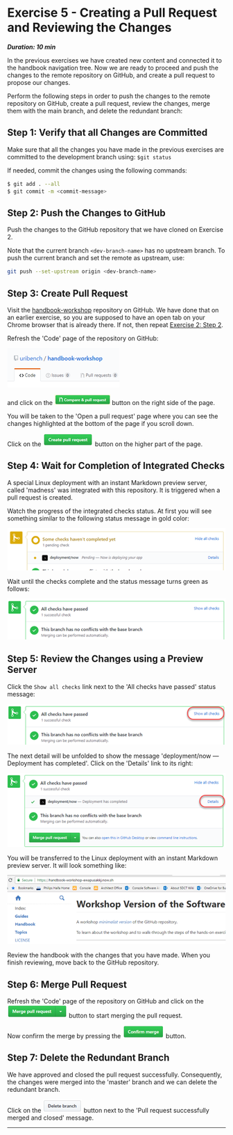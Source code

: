 # Exercise 5 - Creating a Pull Request and Reviewing the Changes

***Duration: 10 min***

In the previous exercises we have created new content and connected it to the handbook navigation 
tree. Now we are ready to proceed and push the changes to the remote repository on GitHub, and 
create a pull request to propose our changes.

Perform the following steps in order to push the changes to the remote repository on GitHub, 
create a pull request, review the changes, merge them with the main branch, and delete the redundant 
branch:

## Step 1: Verify that all Changes are Committed

Make sure that all the changes you have made in the previous exercises are committed to the 
development branch using: `$git status`

If needed, commit the changes using the following commands:

```bash
$ git add . --all
$ git commit -m <commit-message>
```

## Step 2: Push the Changes to GitHub

Push the changes to the GitHub repository that we have cloned on Exercise 2.

Note that the current branch `<dev-branch-name>` has no upstream branch.
To push the current branch and set the remote as upstream, use:

```bash
git push --set-upstream origin <dev-branch-name>
```

## Step 3: Create Pull Request

Visit the [handbook-workshop][1] repository on GitHub. We have done that on an earlier exercise, 
so you are supposed to have an open tab on your Chrome browser that is already there. If not, then 
repeat [Exercise 2: Step 2][2].

Refresh the 'Code' page of the repository on GitHub:

!['Code' page][3]

and click on the !['Compare & pull request' button][4] button on the right side of the page.

You will be taken to the 'Open a pull request' page where you can see the changes highlighted at the 
bottom of the page if you scroll down.

Click on the !['Create pull request' button][5] button on the higher part of the page.


## Step 4: Wait for Completion of Integrated Checks

A special Linux deployment with an instant Markdown preview server, called 'madness' was integrated 
with this repository. It is triggered when a pull request is created.

Watch the progress of the integrated checks status. At first you will see something similar to the 
following status message in gold color:

![Deployment/now pending status][6]

Wait until the checks complete and the status message turns green as follows:

![All checks have passed status][7]


## Step 5: Review the Changes using a Preview Server

Click the `Show all checks` link next to the 'All checks have passed' status message:

![Show all checks link][8]

The next detail will be unfolded to show the message 'deployment/now — Deployment has completed'.
Click on the 'Details' link to its right:

![Check details link][9]

You will be transferred to the Linux deployment with an instant Markdown preview server. It will
look something like:

![madness preview][10]

Review the handbook with the changes that you have made. When you finish reviewing, move back to the 
GitHub repository.


## Step 6: Merge Pull Request

Refresh the 'Code' page of the repository on GitHub and click on the 
![Merge pull request button][11] button to start merging the pull request.

Now confirm the merge by pressing the ![Confirm merge button][12] button.


## Step 7: Delete the Redundant Branch

We have approved and closed the pull request successfully. Consequently, the changes were merged 
into the 'master' branch and we can delete the redundant branch.

Click on the ![Delete branch button][13] button next to the 'Pull request successfully merged and 
closed' message.

---

[1]: https://github.com/uribench/handbook-workshop
[2]: /Guides/About/Exercise_2#step-2-visit-the-handbook-workshop-repository-on-github
[3]: /images/exercise-2/github-code-page.png
[4]: /images/exercise-5/github-compare-and-pull-request-button.png
[5]: /images/exercise-5/github-create-pull-request-button.png
[6]: /images/exercise-5/github-pending-check-deployment-now-status.png
[7]: /images/exercise-5/github-all-checks-have-passed-status.png
[8]: /images/exercise-5/github-show-all-checks-link.png
[9]: /images/exercise-5/github-check-details-link.png
[10]: /images/exercise-5/madness-handbook-workshop-preview.png
[11]: /images/exercise-5/github-merge-pull-request-button.png
[12]: /images/exercise-5/github-confirm-merge-button.png
[13]: /images/exercise-5/github-delete-branch-button.png